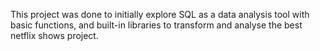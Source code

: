 This project was done to initially explore SQL as a data analysis tool with basic functions, and built-in libraries to transform and analyse the best netflix shows project.     
